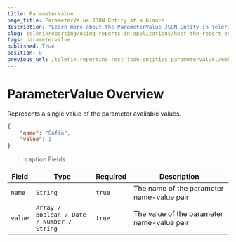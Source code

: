 ```yaml
---
title: ParameterValue
page_title: ParameterValue JSON Entity at a Glance
description: "Learn more about the ParameterValue JSON Entity in Telerik Reporting REST Service and the type and meaning of each field."
slug: telerikreporting/using-reports-in-applications/host-the-report-engine-remotely/telerik-reporting-rest-services/rest-api-reference/json-entities/parametervalue
tags: parametervalue
published: True
position: 8
previous_url: /telerik-reporting-rest-json-entities-parametervalue,/embedding-reports/host-the-report-engine-remotely/telerik-reporting-rest-services/rest-api-reference/json-entities/parametervalue
---
```


<style>
table th:first-of-type {
	width: 10%;
}
table th:nth-of-type(2) {
	width: 30%;
}
table th:nth-of-type(3) {
	width: 10%;
}
table th:nth-of-type(4) {
	width: 50%;
}
</style>

# ParameterValue Overview

Represents a single value of the parameter available values.       

````JSON 
{
	"name": "Sofia",
	"value": 1
}
````

>caption Fields

| Field | Type | Required | Description |
| ------ | ------ | ------ | ------ |
|`name`|`String`|`true`|The name of the parameter name-value pair|
|`value`|`Array / Boolean / Date / Number / String`|`true`|The value of the parameter name-value pair|
